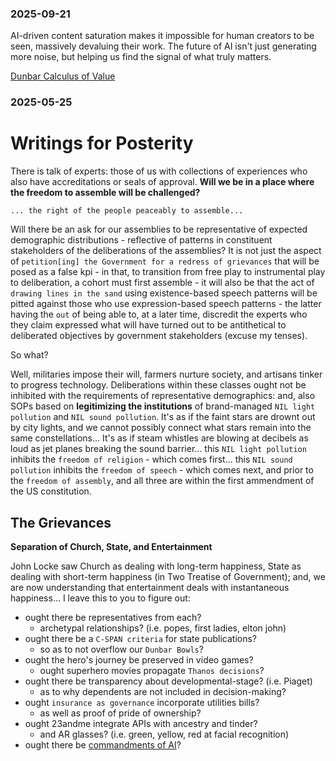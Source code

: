 ### 2025-09-21

AI-driven content saturation makes it impossible for human creators to be seen, massively devaluing their work. The future of AI isn't just generating more noise, but helping us find the signal of what truly matters.

[Dunbar Calculus of Value](./2025-09-21_Dunbar_Calculus-of-Value.pdf)




### 2025-05-25

# Writings for Posterity

There is talk of experts: those of us with collections of experiences who also have accreditations or seals of approval. **Will we be in a place where the freedom to assemble will be challenged?**

```
... the right of the people peaceably to assemble...
```

Will there be an ask for our assemblies to be representative of expected demographic distributions - reflective of patterns in constituent stakeholders of the deliberations of the assemblies? It is not just the aspect of `petition[ing] the Government for a redress of grievances` that will be posed as a false kpi - in that, to transition from free play to instrumental play to deliberation, a cohort must first assemble - it will also be that the act of `drawing lines in the sand` using existence-based speech patterns will be pitted against those who use expression-based speech patterns - the latter having the `out` of being able to, at a later time, discredit the experts who they claim expressed what will have turned out to be antithetical to deliberated objectives by government stakeholders (excuse my tenses).

So what?

Well, militaries impose their will, farmers nurture society, and artisans tinker to progress technology. Deliberations within these classes ought not be inhibited with the requirements of representative demographics: and, also SOPs based on **legitimizing the institutions** of brand-managed `NIL light pollution` and `NIL sound pollution`. It's as if the faint stars are drownt out by city lights, and we cannot possibly connect what stars remain into the same constellations... It's as if steam whistles are blowing at decibels as loud as jet planes breaking the sound barrier... this `NIL light pollution` inhibits the `freedom of religion` - which comes first... this `NIL sound pollution` inhibits the `freedom of speech` - which comes next, and prior to the `freedom of assembly`, and all three are within the first ammendment of the US constitution.

## The Grievances

**Separation of Church, State, and Entertainment**

John Locke saw Church as dealing with long-term happiness, State as dealing with short-term happiness (in Two Treatise of Government); and, we are now understanding that entertainment deals with instantaneous happiness... I leave this to you to figure out:

- ought there be representatives from each?
    * archetypal relationships? (i.e. popes, first ladies, elton john)
- ought there be a `C-SPAN criteria` for state publications?
    * so as to not overflow our `Dunbar Bowls`?
- ought the hero's journey be preserved in video games?
    * ought superhero movies propagate `Thanos decisions`?
- ought there be transparency about developmental-stage? (i.e. Piaget)
    * as to why dependents are not included in decision-making?
- ought `insurance as governance` incorporate utilities bills?
    * as well as proof of pride of ownership?
- ought 23andme integrate APIs with ancestry and tinder?
    * and AR glasses? (i.e. green, yellow, red at facial recognition)
- ought there be [commandments of AI](https://integralmass.atlassian.net/wiki/spaces/RS/pages/91389954/9+Commandments+of+AI)?